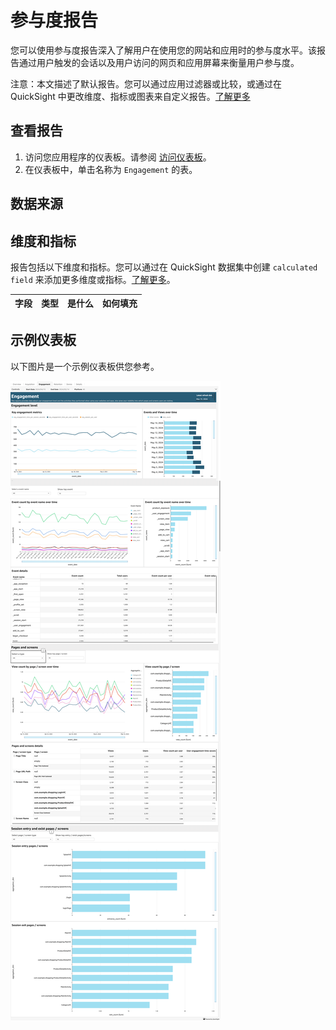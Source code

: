 # 参与度报告
您可以使用参与度报告深入了解用户在使用您的网站和应用时的参与度水平。该报告通过用户触发的会话以及用户访问的网页和应用屏幕来衡量用户参与度。

注意：本文描述了默认报告。您可以通过应用过滤器或比较，或通过在 QuickSight 中更改维度、指标或图表来自定义报告。[了解更多](https://docs.aws.amazon.com/quicksight/latest/user/working-with-visuals.html)

## 查看报告
1. 访问您应用程序的仪表板。请参阅 [访问仪表板](index.md)。
2. 在仪表板中，单击名称为 `Engagement` 的表。

## 数据来源


## 维度和指标
报告包括以下维度和指标。您可以通过在 QuickSight 数据集中创建 `calculated field` 来添加更多维度或指标。[了解更多](https://docs.aws.amazon.com/quicksight/latest/user/adding-a-calculated-field-analysis.html)。

|字段 | 类型| 是什么 | 如何填充|
|----------|---|---------|--------------------|


## 示例仪表板
以下图片是一个示例仪表板供您参考。

![参与度仪表板](../../images/analytics/dashboard/engagement.png)
